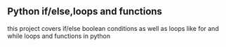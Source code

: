 ## Python if/else,loops and functions

this project covers if/else boolean conditions as well as 
loops like for and while loops and functions in python
